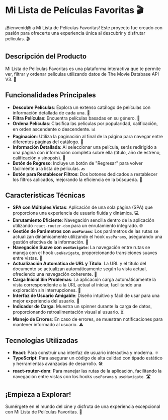 # Mi Lista de Películas Favoritas 🎬

¡Bienvenid@ a Mi Lista de Películas Favoritas! Este proyecto fue creado con pasión para ofrecerte una experiencia única al descubrir y disfrutar películas. 🎬

## Descripción del Producto

Mi Lista de Películas Favoritas es una plataforma interactiva que te permite ver, filtrar y ordenar películas utilizando datos de The Movie Database API V3. 🌟

## Funcionalidades Principales

- **Descubre Películas**: Explora un extenso catálogo de películas con información detallada de cada una. 📖
- **Filtra Películas**: Encuentra películas basadas en su género. 🔎
- **Ordena Películas**: Clasifica las películas por popularidad, calificación, en orden ascendente o descendente. 📊
- **Paginación**: Utiliza la paginación al final de la página para navegar entre diferentes páginas del catálogo. 📃
- **Información Detallada**: Al seleccionar una película, serás redirigido a una página con información completa sobre ella (título, año de estreno, calificación y sinopsis). 📝
- **Botón de Regreso**: Incluye un botón de "Regresar" para volver fácilmente a la lista de películas. 🔙
- **Botón para Restablecer Filtros**: Dos botones dedicados a restablecer los filtros aplicados, mejorando la eficiencia en la búsqueda. 🧼

## Características Técnicas

- **SPA con Múltiples Vistas**: Aplicación de una sola página (SPA) que proporciona una experiencia de usuario fluida y dinámica. 💻
- **Enrutamiento Eficiente**: Navegación sencilla dentro de la aplicación utilizando `react-router-dom` para un enrutamiento integrado. 🌐
- **Gestión de Parámetros con `useParams`**: Los parámetros de las rutas se actualizan dinámicamente utilizando el hook `useParams`, asegurando una gestión efectiva de la información. 🔄
- **Navegación Suave con `useNavigate`**: La navegación entre rutas se maneja con el hook `useNavigate`, proporcionando transiciones suaves entre vistas. 🚀
- **Actualización Automática de URL y Título**: La URL y el título del documento se actualizan automáticamente según la vista actual, ofreciendo una navegación coherente. 📝
- **Carga Inicial Sin Problemas**: La aplicación carga automáticamente la vista correspondiente a la URL actual al iniciar, facilitando una exploración sin interrupciones. 🚀
- **Interfaz de Usuario Amigable**: Diseño intuitivo y fácil de usar para una mejor experiencia del usuario. 🎨
- **Indicador de Carga**: Muestra un spinner durante la carga de datos, proporcionando retroalimentación visual al usuario. ⏳
- **Manejo de Errores**: En caso de errores, se muestran notificaciones para mantener informado al usuario. ⚠️

## Tecnologías Utilizadas

- **React**: Para construir una interfaz de usuario interactiva y moderna. ⚛️
- **TypeScript**: Para asegurar un código de alta calidad con tipado estático y herramientas avanzadas de desarrollo. 🛠️
- **react-router-dom**: Para manejar las rutas de la aplicación, facilitando la navegación entre vistas con los hooks `useParams` y `useNavigate`. 🛣️

## ¡Empieza a Explorar!

Sumérgete en el mundo del cine y disfruta de una experiencia excepcional con Mi Lista de Películas Favoritas. 🌟
